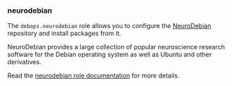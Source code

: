 ### neurodebian

The `debops.neurodebian` role allows you to configure the
[NeuroDebian](http://neuro.debian.net/) repository and install packages
from it.

NeuroDebian provides a large collection of popular neuroscience research
software for the Debian operating system as well as Ubuntu and other
derivatives.

Read the [neurodebian role documentation](https://docs.debops.org/en/stable-3.0/ansible/roles/neurodebian/) for more details.
